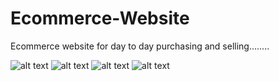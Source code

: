 # Ecommerce-Website

Ecommerce website for day to day purchasing and selling........

![alt text](https://github.com/atisamhaq123/Ecommerce-Website/blob/main/screenshots/capture1.PNG)
![alt text](https://github.com/atisamhaq123/Ecommerce-Website/blob/main/screenshots//Capture2.PNG)
![alt text](https://github.com/atisamhaq123/Ecommerce-Website/blob/main/screenshots//Capture3.PNG)
![alt text](https://github.com/atisamhaq123/Ecommerce-Website/blob/main/screenshots//Capture4.PNG)
